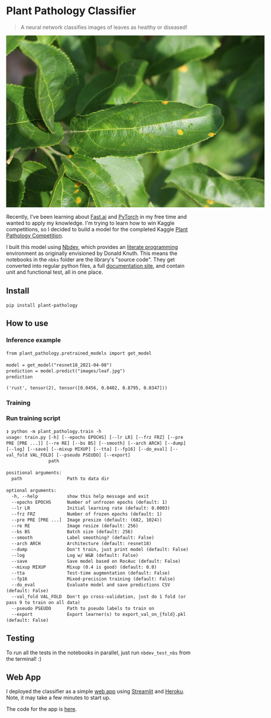 # Plant Pathology Classifier
> A neural network classifies images of leaves as healthy or diseased!

<img alt="A picture of a leaf" src="nbks/images/leaf.jpg" width="700" style="max-width: 700px">

Recently, I've been learning about [Fast.ai](https://docs.fast.ai/) and [PyTorch](https://pytorch.org/) in my free time and wanted to apply my knowledge. I'm trying to learn how to win Kaggle competitions, so I decided to build a model for the completed Kaggle [Plant Pathology Competition](https://www.kaggle.com/c/plant-pathology-2020-fgvc7/overview).

I built this model using [Nbdev](https://nbdev.fast.ai/), which provides an [literate programming](https://en.wikipedia.org/wiki/Literate_programming) environment as originally envisioned by Donald Knuth. This means the notebooks in the `nbks` folder are the library's "source code". They get converted into regular python files, a full [documentation site](https://bwolfson97.github.io/plant_pathology/), and contain unit and functional test, all in one place.

## Install

`pip install plant-pathology`

## How to use

### Inference example

```
from plant_pathology.pretrained_models import get_model

model = get_model("resnet18_2021-04-08")
prediction = model.predict("images/leaf.jpg")
prediction
```












    ('rust', tensor(2), tensor([0.0456, 0.0402, 0.8795, 0.0347]))



### Training

### Run training script

```
❯ python -m plant_pathology.train -h
usage: train.py [-h] [--epochs EPOCHS] [--lr LR] [--frz FRZ] [--pre PRE [PRE ...]] [--re RE] [--bs BS] [--smooth] [--arch ARCH] [--dump] [--log] [--save] [--mixup MIXUP] [--tta] [--fp16] [--do_eval] [--val_fold VAL_FOLD] [--pseudo PSEUDO] [--export]
                path

positional arguments:
  path                 Path to data dir

optional arguments:
  -h, --help           show this help message and exit
  --epochs EPOCHS      Number of unfrozen epochs (default: 1)
  --lr LR              Initial learning rate (default: 0.0003)
  --frz FRZ            Number of frozen epochs (default: 1)
  --pre PRE [PRE ...]  Image presize (default: (682, 1024))
  --re RE              Image resize (default: 256)
  --bs BS              Batch size (default: 256)
  --smooth             Label smoothing? (default: False)
  --arch ARCH          Architecture (default: resnet18)
  --dump               Don't train, just print model (default: False)
  --log                Log w/ W&B (default: False)
  --save               Save model based on RocAuc (default: False)
  --mixup MIXUP        Mixup (0.4 is good) (default: 0.0)
  --tta                Test-time augmentation (default: False)
  --fp16               Mixed-precision training (default: False)
  --do_eval            Evaluate model and save predictions CSV (default: False)
  --val_fold VAL_FOLD  Don't go cross-validation, just do 1 fold (or pass 9 to train on all data)
  --pseudo PSEUDO      Path to pseudo labels to train on
  --export             Export learner(s) to export_val_on_{fold}.pkl (default: False)
```

## Testing

To run all the tests in the notebooks in parallel, just run `nbdev_test_nbs` from the terminal! :)

## Web App

I deployed the classifier as a simple [web app](https://plant-pathology-classifier.herokuapp.com/) using [Streamlit](https://streamlit.io/) and [Heroku](https://www.heroku.com/). Note, it may take a few minutes to start up.

The code for the app is [here](https://github.com/bwolfson97/plant_pathology_app).
